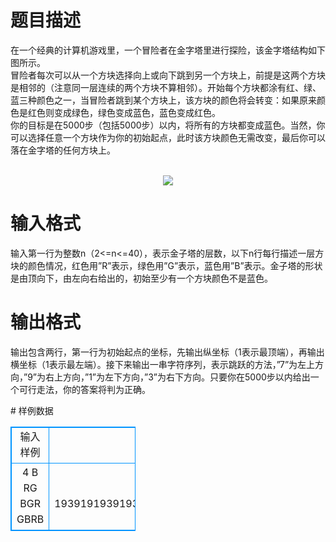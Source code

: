 # 

 
 # 题目描述 
<p>
在一个经典的计算机游戏里，一个冒险者在金字塔里进行探险，该金字塔结构如下图所示。<br>	冒险者每次可以从一个方块选择向上或向下跳到另一个方块上，前提是这两个方块是相邻的（注意同一层连续的两个方块不算相邻）。开始每个方块都涂有红、绿、蓝三种颜色之一，当冒险者跳到某个方块上，该方块的颜色将会转变：如果原来颜色是红色则变成绿色，绿色变成蓝色，蓝色变成红色。<br>你的目标是在5000步（包括5000步）以内，将所有的方块都变成蓝色。当然，你可以选择任意一个方块作为你的初始起点，此时该方块颜色无需改变，最后你可以落在金字塔的任何方块上。<br><br><center><img src="/source/joyoi/tyvj-2981/img/aHR0cDovL3d3dy5qb3lvaS5jbi9wcm9ibGVtL3R5dmotMjk4MS9wcm9ibGVtc19pbWFnZXMvMzU4NC90LmJtcA==.bmp"></img></center></p> 

 
 # 输入格式 
<p>
输入第一行为整数n（2<=n<=40），表示金子塔的层数，以下n行每行描述一层方块的颜色情况，红色用”R”表示，绿色用”G”表示，蓝色用”B”表示。金子塔的形状是由顶向下，由左向右给出的，初始至少有一个方块颜色不是蓝色。</p> 

 
 # 输出格式 
<p>
输出包含两行，第一行为初始起点的坐标，先输出纵坐标（1表示最顶端），再输出横坐标（1表示最左端）。接下来输出一串字符序列，表示跳跃的方法，”7”为左上方向，”9”为右上方向，”1”为左下方向，”3”为右下方向。只要你在5000步以内给出一个可行走法，你的答案将判为正确。</p> 
# 样例数据
<style>
        table,table tr th, table tr td { border:1px solid #0094ff; }
        table { width: 200px; min-height: 25px; line-height: 25px; text-align: center; border-collapse: collapse;}   
    </style>
<table>
	<tr>
		<td>输入样例</td>
		<td>输出样例</td>
	</tr>
<tr><td>4
B
RG
BGR
GBRB
</td><td>3 1
193919193919373737717191991919373737</td></tr></table>
